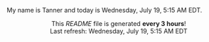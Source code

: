 My name is Tanner and today is Wednesday, July 19, 5:15 AM EDT.

<p align="center">This <i>README</i> file is generated <b>every 3 hours</b>!</br>Last refresh: Wednesday, July 19, 5:15 AM EDT<br /></p>
